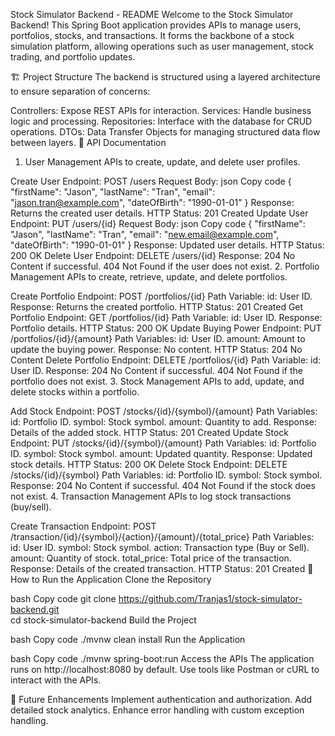 Stock Simulator Backend - README
Welcome to the Stock Simulator Backend! This Spring Boot application provides APIs to manage users, portfolios, stocks, and transactions. It forms the backbone of a stock simulation platform, allowing operations such as user management, stock trading, and portfolio updates.

🏗️ Project Structure
The backend is structured using a layered architecture to ensure separation of concerns:

Controllers: Expose REST APIs for interaction.
Services: Handle business logic and processing.
Repositories: Interface with the database for CRUD operations.
DTOs: Data Transfer Objects for managing structured data flow between layers.
📖 API Documentation
1. User Management
APIs to create, update, and delete user profiles.

Create User
Endpoint: POST /users
Request Body:
json
Copy code
{
    "firstName": "Jason",
    "lastName": "Tran",
    "email": "jason.tran@example.com",
    "dateOfBirth": "1990-01-01"
}
Response: Returns the created user details.
HTTP Status: 201 Created
Update User
Endpoint: PUT /users/{id}
Request Body:
json
Copy code
{
    "firstName": "Jason",
    "lastName": "Tran",
    "email": "new.email@example.com",
    "dateOfBirth": "1990-01-01"
}
Response: Updated user details.
HTTP Status: 200 OK
Delete User
Endpoint: DELETE /users/{id}
Response:
204 No Content if successful.
404 Not Found if the user does not exist.
2. Portfolio Management
APIs to create, retrieve, update, and delete portfolios.

Create Portfolio
Endpoint: POST /portfolios/{id}
Path Variable:
id: User ID.
Response: Returns the created portfolio.
HTTP Status: 201 Created
Get Portfolio
Endpoint: GET /portfolios/{id}
Path Variable:
id: User ID.
Response: Portfolio details.
HTTP Status: 200 OK
Update Buying Power
Endpoint: PUT /portfolios/{id}/{amount}
Path Variables:
id: User ID.
amount: Amount to update the buying power.
Response: No content.
HTTP Status: 204 No Content
Delete Portfolio
Endpoint: DELETE /portfolios/{id}
Path Variable:
id: User ID.
Response:
204 No Content if successful.
404 Not Found if the portfolio does not exist.
3. Stock Management
APIs to add, update, and delete stocks within a portfolio.

Add Stock
Endpoint: POST /stocks/{id}/{symbol}/{amount}
Path Variables:
id: Portfolio ID.
symbol: Stock symbol.
amount: Quantity to add.
Response: Details of the added stock.
HTTP Status: 201 Created
Update Stock
Endpoint: PUT /stocks/{id}/{symbol}/{amount}
Path Variables:
id: Portfolio ID.
symbol: Stock symbol.
amount: Updated quantity.
Response: Updated stock details.
HTTP Status: 200 OK
Delete Stock
Endpoint: DELETE /stocks/{id}/{symbol}
Path Variables:
id: Portfolio ID.
symbol: Stock symbol.
Response:
204 No Content if successful.
404 Not Found if the stock does not exist.
4. Transaction Management
APIs to log stock transactions (buy/sell).

Create Transaction
Endpoint: POST /transaction/{id}/{symbol}/{action}/{amount}/{total_price}
Path Variables:
id: User ID.
symbol: Stock symbol.
action: Transaction type (Buy or Sell).
amount: Quantity of stock.
total_price: Total price of the transaction.
Response: Details of the created transaction.
HTTP Status: 201 Created
🚀 How to Run the Application
Clone the Repository

bash
Copy code
git clone https://github.com/Tranjas1/stock-simulator-backend.git  
cd stock-simulator-backend
Build the Project

bash
Copy code
./mvnw clean install
Run the Application

bash
Copy code
./mvnw spring-boot:run
Access the APIs
The application runs on http://localhost:8080 by default. Use tools like Postman or cURL to interact with the APIs.

🌟 Future Enhancements
Implement authentication and authorization.
Add detailed stock analytics.
Enhance error handling with custom exception handling.